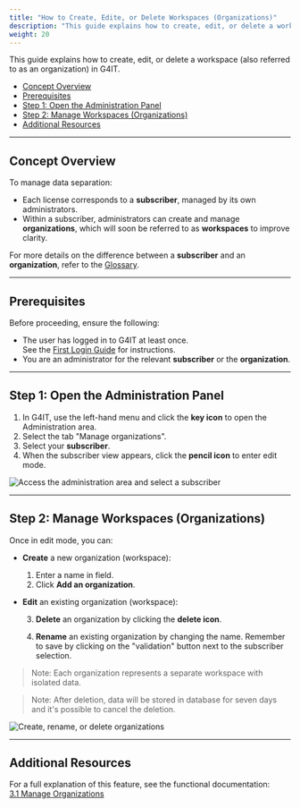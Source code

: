 ```yaml
---
title: "How to Create, Edite, or Delete Workspaces (Organizations)"
description: "This guide explains how to create, edit, or delete a workspace (also referred to as an organization) in G4IT."
weight: 20
---
```


This guide explains how to create, edit, or delete a workspace (also referred to as an organization) in G4IT.

<!-- TOC -->
  * [Concept Overview](#concept-overview)
  * [Prerequisites](#prerequisites)
  * [Step 1: Open the Administration Panel](#step-1-open-the-administration-panel)
  * [Step 2: Manage Workspaces (Organizations)](#step-2-manage-workspaces-organizations)
  * [Additional Resources](#additional-resources)
<!-- TOC -->

---

## Concept Overview

To manage data separation:

- Each license corresponds to a **subscriber**, managed by its own administrators.
- Within a subscriber, administrators can create and manage **organizations**, which will soon be referred to as **workspaces** to improve clarity.

For more details on the difference between a **subscriber** and an **organization**, refer to the [Glossary](../../../../4-help/glossary).

---

## Prerequisites

Before proceeding, ensure the following:

- The user has logged in to G4IT at least once.  
  See the [First Login Guide](../../01_First-Login) for instructions.
- You are an administrator for the relevant **subscriber** or the **organization**.

---

## Step 1: Open the Administration Panel

1. In G4IT, use the left-hand menu and click the **key icon** to open the Administration area.
2. Select the tab "Manage organizations".
3. Select your **subscriber**.
4. When the subscriber view appears, click the **pencil icon** to enter edit mode.

![Access the administration area and select a subscriber](../images/03_Manage-organization-Step1.png)

---

## Step 2: Manage Workspaces (Organizations)

Once in edit mode, you can:

- **Create** a new organization (workspace):  
  1. Enter a name in field. 
  2. Click **Add an organization**.

- **Edit** an existing organization (workspace):
    
    3. **Delete** an organization by clicking the **delete icon**.
     
    4. **Rename** an existing organization by changing the name. Remember to save by clicking on the "validation" button next to the subscriber selection.

> Note: Each organization represents a separate workspace with isolated data.

> Note: After deletion, data will be stored in database for seven days and it's possible to cancel the deletion.

![Create, rename, or delete organizations](../images/03_Manage-organization-Step2.png)

---

## Additional Resources

For a full explanation of this feature, see the functional documentation:  
[3.1 Manage Organizations](../../../../2-functional-documentation/use_cases/uc_administration/uc_administration_manage_organizations/uc2_edit_organizations/index.html)
